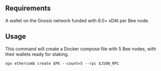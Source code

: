 ## Requirements

A wallet on the Gnosis network funded with 6.0+ xDAI per Bee node.

## Usage

This command will create a Docker compose file with 5 Bee nodes, with their wallets ready for staking.

```
npx ethercomb create $PK --count=5 --rpc $JSON_RPC
```
